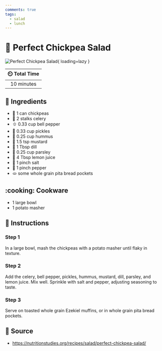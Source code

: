 ```yaml
---
comments: true
tags:
  - salad
  - lunch
---
```

# :falafel: Perfect Chickpea Salad

![Perfect Chickpea Salad](../assets/images/perfect-chickpea-salad.jpg){ loading=lazy }

| :timer_clock: Total Time |
|:-----------------------: |
| 10 minutes |

## :salt: Ingredients

- :falafel: 1 can chickpeas
- :leafy_green: 2 stalks celery
- :bell_pepper: 0.33 cup bell pepper
- :cucumber: 0.33 cup pickles
- :falafel: 0.25 cup hummus
- :hotdog: 1.5 tsp mustard
- :seedling: 1 Tbsp dill
- :herb: 0.25 cup parsley
- :lemon: 4 Tbsp lemon juice
- :salt: 1 pinch salt
- :salt: 1 pinch pepper
- :flatbread: some whole grain pita bread pockets

## :cooking: Cookware

- 1 large bowl
- 1 potato masher

## :pencil: Instructions

### Step 1

In a large bowl, mash the chickpeas with a potato masher until flaky in texture.

### Step 2

Add the celery, bell pepper, pickles, hummus, mustard, dill, parsley, and lemon juice. Mix well. Sprinkle with salt and
pepper, adjusting seasoning to taste.

### Step 3

Serve on toasted whole grain Ezekiel muffins, or in whole grain pita bread pockets.

## :link: Source

- <https://nutritionstudies.org/recipes/salad/perfect-chickpea-salad/>
